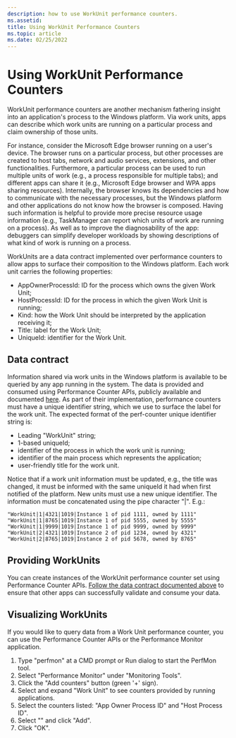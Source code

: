 ```yaml
---
description: how to use WorkUnit performance counters.
ms.assetid: 
title: Using WorkUnit Performance Counters
ms.topic: article
ms.date: 02/25/2022
---
```


# Using WorkUnit Performance Counters

WorkUnit performance counters are another mechanism fathering insight into an application's process to the Windows platform. Via work units, apps can describe which work units are running on a particular process and claim ownership of those units.

For instance, consider the Microsoft Edge browser running on a user's device. The browser runs on a particular process, but other processes are created to host tabs, network and audio services, extensions, and other functionalities. Furthermore, a particular process can be used to run multiple units of work (e.g., a process responsible for multiple tabs); and different apps can share it (e.g., Microsoft Edge browser and WPA apps sharing resources). Internally, the browser knows its dependencies and how to communicate with the necessary processes, but the Windows platform and other applications do not know how the browser is composed. Having such information is helpful to provide more precise resource usage information (e.g., TaskManager can report which units of work are running on a process). As well as to improve the diagnosability of the app: debuggers can simplify developer workloads by showing descriptions of what kind of work is running on a process.

WorkUnits are a data contract implemented over performance counters to allow apps to surface their composition to the Windows platform. Each work unit carries the following properties:

- AppOwnerProcessId: ID for the process which owns the given Work Unit;
- HostProcessId: ID for the process in which the given Work Unit is running;
- Kind: how the Work Unit should be interpreted by the application receiving it;
- Title: label for the Work Unit;
- UniqueId: identifier for the Work Unit.

## Data contract

Information shared via work units in the Windows platform is available to be queried by any app running in the system. The data is provided and consumed using Performance Counter APIs, publicly available and documented [here](https://docs.microsoft.com/en-us/windows/win32/api/_perf/). As part of their implementation, performance counters must have a unique identifier string, which we use to surface the label for the work unit. The expected format of the perf-counter unique identifier string is:

- Leading "WorkUnit" string;
- 1-based uniqueId;
- identifier of the process in which the work unit is running;
- identifier of the main process which represents the application;
- user-friendly title for the work unit.

Notice that if a work unit information must be updated, e.g., the title was changed, it must be informed with the same uniqueId it had when first notified of the platform. New units must use a new unique identifier. The information must be concatenated using the pipe character "|". E.g.:

    "WorkUnit|1|4321|1019|Instance 1 of pid 1111, owned by 1111"
    "WorkUnit|1|8765|1019|Instance 1 of pid 5555, owned by 5555"
    "WorkUnit|1|9999|1019|Instance 1 of pid 9999, owned by 9999"
    "WorkUnit|2|4321|1019|Instance 2 of pid 1234, owned by 4321"
    "WorkUnit|2|8765|1019|Instance 2 of pid 5678, owned by 8765"

## Providing WorkUnits

You can create instances of the WorkUnit performance counter set using Performance Counter APIs. [Follow the data contract documented above](#data-contract) to ensure that other apps can successfully validate and consume your data.

## Visualizing WorkUnits

If you would like to query data from a Work Unit performance counter, you can use the Performance Counter APIs or the Performance Monitor application.

1. Type "perfmon" at a CMD prompt or Run dialog to start the PerfMon tool.
2. Select "Performance Monitor" under "Monitoring Tools".
3. Click the "Add counters" button (green '+' sign).
4. Select and expand "Work Unit" to see counters provided by running applications.
5. Select the counters listed: "App Owner Process ID" and "Host Process ID".
6. Select "<All instances>" and click "Add".
7. Click "OK".
